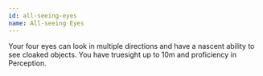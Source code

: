 ```yaml
---
id: all-seeing-eyes
name: All-seeing Eyes
---
```

Your four eyes can look in multiple directions and have a nascent ability to see cloaked objects. 
You have truesight up to 10m and proficiency in Perception. 
